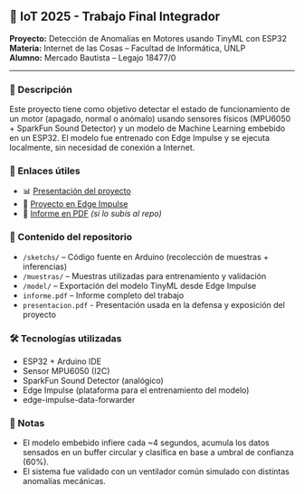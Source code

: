## 🧠 IoT 2025 - Trabajo Final Integrador

**Proyecto:** Detección de Anomalías en Motores usando TinyML con ESP32  
**Materia:** Internet de las Cosas – Facultad de Informática, UNLP  
**Alumno:** Mercado Bautista – Legajo 18477/0

---

### 📄 Descripción

Este proyecto tiene como objetivo detectar el estado de funcionamiento de un motor (apagado, normal o anómalo) usando sensores físicos (MPU6050 + SparkFun Sound Detector) y un modelo de Machine Learning embebido en un ESP32. El modelo fue entrenado con Edge Impulse y se ejecuta localmente, sin necesidad de conexión a Internet.


### 🔗 Enlaces útiles

- 📊 [Presentación del proyecto](https://docs.google.com/presentation/d/1oroHeTBnVjyxfnDnKWNkgLF05Cyge2w4DXz2BgdgEfI/edit?usp=sharing)
- 🧠 [Proyecto en Edge Impulse](https://studio.edgeimpulse.com/public/727889/live)
- 📄 [Informe en PDF](./informe.pdf) *(si lo subís al repo)*


### 📁 Contenido del repositorio

- `/sketchs/` – Código fuente en Arduino (recolección de muestras + inferencias)
- `/muestras/` – Muestras utilizadas para entrenamiento y validación
- `/model/` – Exportación del modelo TinyML desde Edge Impulse
- `informe.pdf` – Informe completo del trabajo
- `presentacion.pdf` - Presentación usada en la defensa y exposición del proyecto

### 🛠️ Tecnologías utilizadas

- ESP32 + Arduino IDE  
- Sensor MPU6050 (I2C)  
- SparkFun Sound Detector (analógico)  
- Edge Impulse (plataforma para el entrenamiento del modelo)  
- edge-impulse-data-forwarder

### 📌 Notas

- El modelo embebido infiere cada ~4 segundos, acumula los datos sensados en un buffer circular y clasifica en base a umbral de confianza (60%).
- El sistema fue validado con un ventilador común simulado con distintas anomalías mecánicas.
